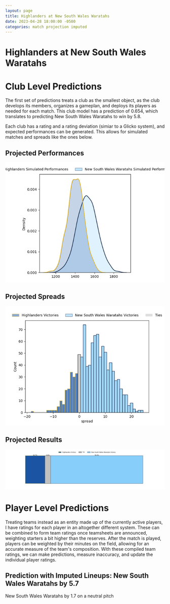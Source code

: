 ```yaml
---  
layout: page  
title: Highlanders at New South Wales Waratahs  
date: 2023-04-28 18:00:00 -0500  
categories: match projection imputed  
---
```

# Highlanders at New South Wales Waratahs

# Club Level Predictions


The first set of predictions treats a club as the smallest object, as the club develops its members, organizes a gameplan, and deploys its players as needed for each match. This club model has a prediction of 0.654, which translates to predicting New South Wales Waratahs to win by 5.8.

Each club has a rating and a rating deviation (simiar to a Glicko system), and expected performances can be generated. This allows for simulated matches and spreads like the ones below.
## Projected Performances


![Projected Performances](plots/performances_2023-04-28-NewSouthWalesWaratahs-Highlanders.png)
## Projected Spreads


![Projected Spreads](plots/spreads_2023-04-28-NewSouthWalesWaratahs-Highlanders.png)
## Projected Results


![Projected Results](plots/resultbar_2023-04-28-NewSouthWalesWaratahs-Highlanders.png)
# Player Level Predictions


Treating teams instead as an entity made up of the currently active players, I have ratings for each player in an altogether different system. These can be combined to form team ratings once teamsheets are announced, weighting starters a bit higher than the reserves. After the match is played, players can be weighted by their minutes on the field, allowing for an accurate measure of the team's composition. With these compiled team ratings, we can make predictions, measure inaccuracy, and update the individual player ratings.
## Prediction with Imputed Lineups: New South Wales Waratahs by 5.7


New South Wales Waratahs by 1.7 on a neutral pitch

